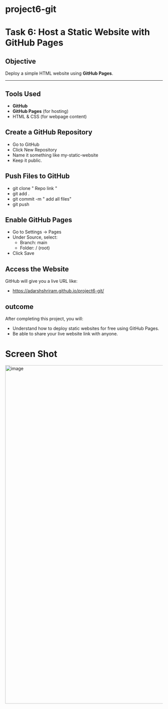 # project6-git



# Task 6: Host a Static Website with GitHub Pages

## Objective
Deploy a simple HTML website using **GitHub Pages**.

---

## Tools Used
- **GitHub**
- **GitHub Pages** (for hosting)
- HTML & CSS (for webpage content)

## Create a GitHub Repository

- Go to GitHub
- Click New Repository
- Name it something like my-static-website
- Keep it public.

## Push Files to GitHub

- git clone " Repo link "
- git add .
- git commit -m " add all files"
- git push

## Enable GitHub Pages

- Go to Settings → Pages
- Under Source, select:
   -  Branch: main
   -  Folder: / (root)
- Click Save

## Access the Website

GitHub will give you a live URL like:

- https://adarshshriram.github.io/project6-git/


## outcome

After completing this project, you will:

- Understand how to deploy static websites for free using GitHub Pages.
- Be able to share your live website link with anyone.

# Screen Shot

<img width="1920" height="1080" alt="image" src="https://github.com/user-attachments/assets/b038fc35-11fe-4fb9-8d0a-7ecf9c0fb03c" />

